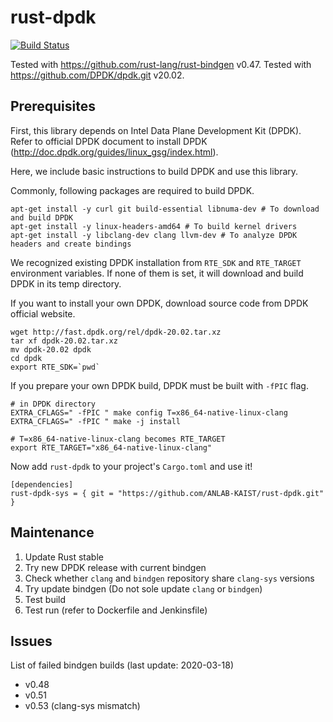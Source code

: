 # rust-dpdk

[![Build Status](https://jenkins.kaist.ac.kr/buildStatus/icon?job=ANLAB-KAIST%2Frust-dpdk%2Fmaster)](https://jenkins.kaist.ac.kr/job/ANLAB-KAIST/job/rust-dpdk/job/master/)

Tested with <https://github.com/rust-lang/rust-bindgen> v0.47.
Tested with <https://github.com/DPDK/dpdk.git> v20.02.

## Prerequisites

First, this library depends on Intel Data Plane Development Kit (DPDK).
Refer to official DPDK document to install DPDK (http://doc.dpdk.org/guides/linux_gsg/index.html).

Here, we include basic instructions to build DPDK and use this library.

Commonly, following packages are required to build DPDK.
```{.sh}
apt-get install -y curl git build-essential libnuma-dev # To download and build DPDK
apt-get install -y linux-headers-amd64 # To build kernel drivers
apt-get install -y libclang-dev clang llvm-dev # To analyze DPDK headers and create bindings
```

We recognized existing DPDK installation from `RTE_SDK` and `RTE_TARGET` environment variables.
If none of them is set, it will download and build DPDK in its temp directory.

If you want to install your own DPDK, download source code from DPDK official website.
```{.sh}
wget http://fast.dpdk.org/rel/dpdk-20.02.tar.xz
tar xf dpdk-20.02.tar.xz
mv dpdk-20.02 dpdk
cd dpdk
export RTE_SDK=`pwd`
```

If you prepare your own DPDK build, DPDK must be built with `-fPIC` flag.
```{.sh}
# in DPDK directory
EXTRA_CFLAGS=" -fPIC " make config T=x86_64-native-linux-clang
EXTRA_CFLAGS=" -fPIC " make -j install

# T=x86_64-native-linux-clang becomes RTE_TARGET
export RTE_TARGET="x86_64-native-linux-clang"
```

Now add `rust-dpdk` to your project's `Cargo.toml` and use it!
```{.toml}
[dependencies]
rust-dpdk-sys = { git = "https://github.com/ANLAB-KAIST/rust-dpdk.git" }
```

## Maintenance

1. Update Rust stable
1. Try new DPDK release with current bindgen
1. Check whether `clang` and `bindgen` repository share `clang-sys` versions
1. Try update bindgen (Do not sole update `clang` or `bindgen`)
1. Test build
1. Test run (refer to Dockerfile and Jenkinsfile)

## Issues

List of failed bindgen builds (last update: 2020-03-18)

* v0.48
* v0.51
* v0.53 (clang-sys mismatch)
